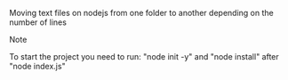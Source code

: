 Moving text files on nodejs from one folder to another depending on the number of lines

> [!NOTE]
> To start the project you need to run:
> "node init -y" and "node install"
after "node index.js"
